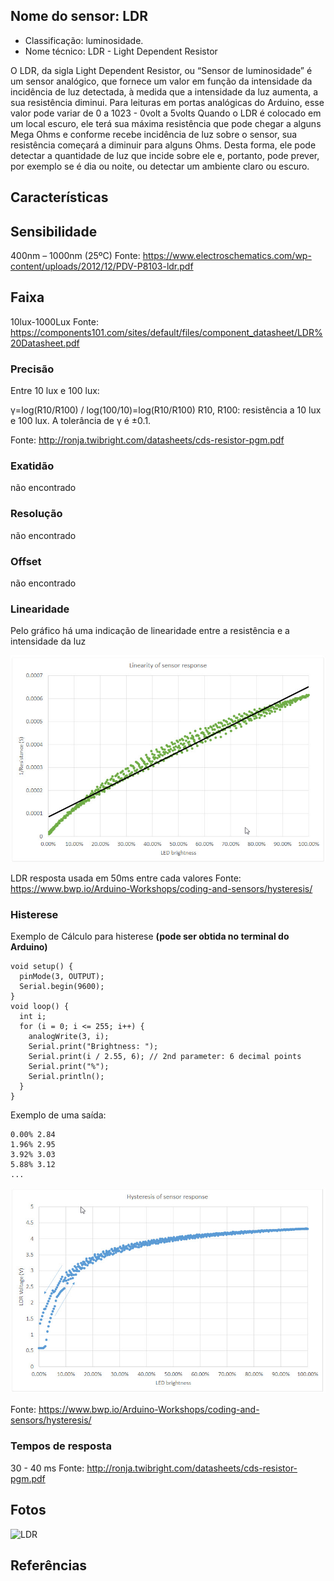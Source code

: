 
## Nome do sensor: LDR

 - Classificação: luminosidade.
 - Nome técnico: LDR - Light Dependent Resistor
 
O LDR, da sigla Light Dependent Resistor, ou “Sensor de luminosidade” é um sensor analógico, que fornece um valor em função da intensidade da incidência de luz detectada, à medida que a intensidade da luz aumenta, a sua resistência diminui.
Para leituras em portas analógicas do Arduino, esse valor pode variar de 0  a 1023 - 0volt a 5volts
Quando o LDR é colocado em um local escuro, ele terá sua máxima resistência que pode chegar a alguns Mega Ohms e conforme recebe incidência de luz sobre o sensor, sua resistência começará a diminuir para alguns Ohms. Desta forma, ele pode detectar a quantidade de luz que incide sobre ele e, portanto, pode prever, por exemplo se é dia ou noite, ou detectar um ambiente claro ou escuro.

## Características

## Sensibilidade
400nm – 1000nm (25ºC)
Fonte: https://www.electroschematics.com/wp-content/uploads/2012/12/PDV-P8103-ldr.pdf

## Faixa

10lux-1000Lux
Fonte: https://components101.com/sites/default/files/component_datasheet/LDR%20Datasheet.pdf

### Precisão
Entre 10 lux e 100 lux:

γ=log(R10/R100) / log(100/10)=log(R10/R100)
R10, R100: resistência a 10 lux e 100 lux. 
A tolerância de γ é ±0.1. 

Fonte: http://ronja.twibright.com/datasheets/cds-resistor-pgm.pdf

### Exatidão
não encontrado

### Resolução
não encontrado

### Offset
não encontrado

### Linearidade
Pelo gráfico há uma indicação de linearidade entre a resistência e a intensidade da luz

![Histerese](imgs/linear_ldr.jpeg)

LDR resposta usada em 50ms entre cada valores
Fonte: https://www.bwp.io/Arduino-Workshops/coding-and-sensors/hysteresis/

### Histerese
Exemplo de Cálculo para histerese **(pode ser obtida no terminal do Arduino)**

    void setup() {
      pinMode(3, OUTPUT);
      Serial.begin(9600);
    }
    void loop() {
      int i;
      for (i = 0; i <= 255; i++) {
        analogWrite(3, i);
        Serial.print("Brightness: ");
        Serial.print(i / 2.55, 6); // 2nd parameter: 6 decimal points
        Serial.print("%");
        Serial.println();
      }
    }

Exemplo de uma saída:
```
0.00% 2.84
1.96% 2.95
3.92% 3.03
5.88% 3.12
...
```
![Histerese](imgs/histerese_ldr.jpeg)

Fonte: https://www.bwp.io/Arduino-Workshops/coding-and-sensors/hysteresis/

### Tempos de resposta
30 - 40 ms
Fonte: http://ronja.twibright.com/datasheets/cds-resistor-pgm.pdf

## Fotos
![LDR](imgs/ldr.jpeg)

## Referências

